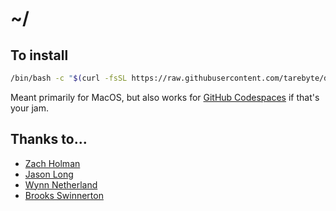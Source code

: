 # ~/

## To install

```sh
/bin/bash -c "$(curl -fsSL https://raw.githubusercontent.com/tarebyte/dotfiles/HEAD/script/setup)"
```

Meant primarily for MacOS, but also works for [GitHub Codespaces](https://docs.github.com/en/codespaces/customizing-your-codespace/personalizing-codespaces-for-your-account#dotfiles) if that's your jam.

## Thanks to...

* [Zach Holman](https://github.com/holman/dotfiles)
* [Jason Long](https://github.com/jasonlong/dotfiles)
* [Wynn Netherland](https://github.com/pengwynn/dotfiles)
* [Brooks Swinnerton](https://github.com/bswinnerton/dotfiles)
